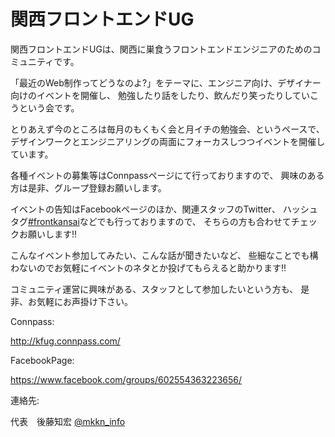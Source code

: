 # 関西フロントエンドUG

関西フロントエンドUGは、関西に巣食うフロントエンドエンジニアのためのコミュニティです。

「最近のWeb制作ってどうなのよ?」をテーマに、エンジニア向け、デザイナー向けのイベントを開催し、 勉強したり話をしたり、飲んだり笑ったりしていこうという会です。

とりあえず今のところは毎月のもくもく会と月イチの勉強会、というペースで、
デザインワークとエンジニアリングの両面にフォーカスしつつイベントを開催しています。

各種イベントの募集等はConnpassページにて行っておりますので、
興味のある方は是非、グループ登録お願いします。

イベントの告知はFacebookページのほか、関連スタッフのTwitter、
ハッシュタグ[#frontkansai](https://twitter.com/hashtag/frontkansai)などでも行っておりますので、
そちらの方も合わせてチェックお願いします!!

こんなイベント参加してみたい、こんな話が聞きたいなど、 些細なことでも構わないのでお気軽にイベントのネタとか投げてもらえると助かります!!

コミュニティ運営に興味がある、スタッフとして参加したいという方も、
是非、お気軽にお声掛け下さい。

Connpass:

http://kfug.connpass.com/

FacebookPage:

https://www.facebook.com/groups/602554363223656/

連絡先:

代表　後藤知宏 [@mkkn_info](https://twitter.com/mkkn_info)

